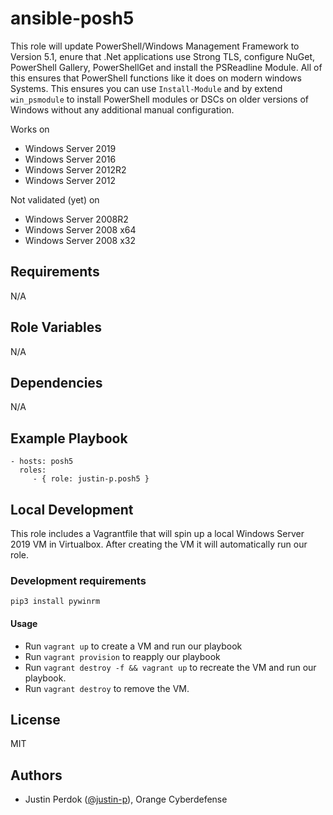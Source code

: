 # ansible-posh5

This role will update PowerShell/Windows Management Framework to Version 5.1, enure that .Net applications use Strong TLS, configure NuGet, PowerShell Gallery, PowerShellGet and install the PSReadline Module.
All of this ensures that PowerShell functions like it does on modern windows Systems. This ensures you can use `Install-Module` and by extend `win_psmodule` to install PowerShell modules or DSCs on older versions of Windows without any additional manual configuration.

Works on

- Windows Server 2019
- Windows Server 2016
- Windows Server 2012R2
- Windows Server 2012

Not validated (yet) on

- Windows Server 2008R2
- Windows Server 2008 x64
- Windows Server 2008 x32

## Requirements

N/A

## Role Variables

N/A

## Dependencies

N/A

## Example Playbook

    - hosts: posh5
      roles:
         - { role: justin-p.posh5 }

## Local Development

This role includes a Vagrantfile that will spin up a local Windows Server 2019 VM in Virtualbox.
After creating the VM it will automatically run our role.

### Development requirements

`pip3 install pywinrm`

#### Usage

- Run `vagrant up` to create a VM and run our playbook
- Run `vagrant provision` to reapply our playbook
- Run `vagrant destroy -f && vagrant up` to recreate the VM and run our playbook.
- Run `vagrant destroy` to remove the VM.

## License

MIT

## Authors

- Justin Perdok ([@justin-p](https://github.com/justin-p/)), Orange Cyberdefense
